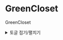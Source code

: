 # GreenCloset
GreenCloset

<details>
<summary>토글 접기/펼치기</summary>
<div markdown="1">

안녕

</div>
</details>
